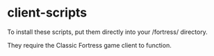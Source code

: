 client-scripts
==============

To install these scripts, put them directly into your /fortress/ directory.

They require the Classic Fortress game client to function.
